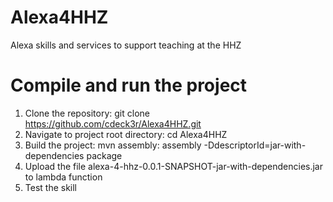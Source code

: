 # Alexa4HHZ
Alexa skills and services to support teaching at the HHZ
# Compile and run the project 
1. Clone the repository: git clone https://github.com/cdeck3r/Alexa4HHZ.git
2. Navigate to project root directory: cd Alexa4HHZ
3. Build the project: mvn assembly: assembly -DdescriptorId=jar-with-dependencies package
4. Upload the file alexa-4-hhz-0.0.1-SNAPSHOT-jar-with-dependencies.jar to lambda function
4. Test the skill




